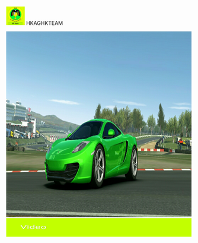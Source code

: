 <img src="IMG_20190127_184038.jpg" width="50" height="50"> HKAGHKTEAM

<img src="IMG_20190127_175456.jpg" width="500" height="500">


<img src="IMG_20190202_225118.jpg" width="500" height="50">
